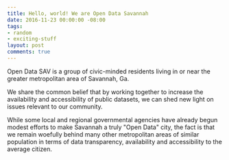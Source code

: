 ```yaml
---
title: Hello, world! We are Open Data Savannah
date: 2016-11-23 00:00:00 -08:00
tags:
- random
- exciting-stuff
layout: post
comments: true
---
```


Open Data SAV is a group of civic-minded residents living in or near the greater metropolitan area of Savannah, Ga. 

We share the common belief that by working together to increase the availability and accessibility of public datasets, we can shed new light on issues relevant to our community. 

While some local and regional governmental agencies have already begun modest efforts to make Savannah a truly "Open Data" city, the fact is that we remain woefully behind many other metropolitan areas of similar population in terms of data transparency, availability and accessibility to the average citizen.
